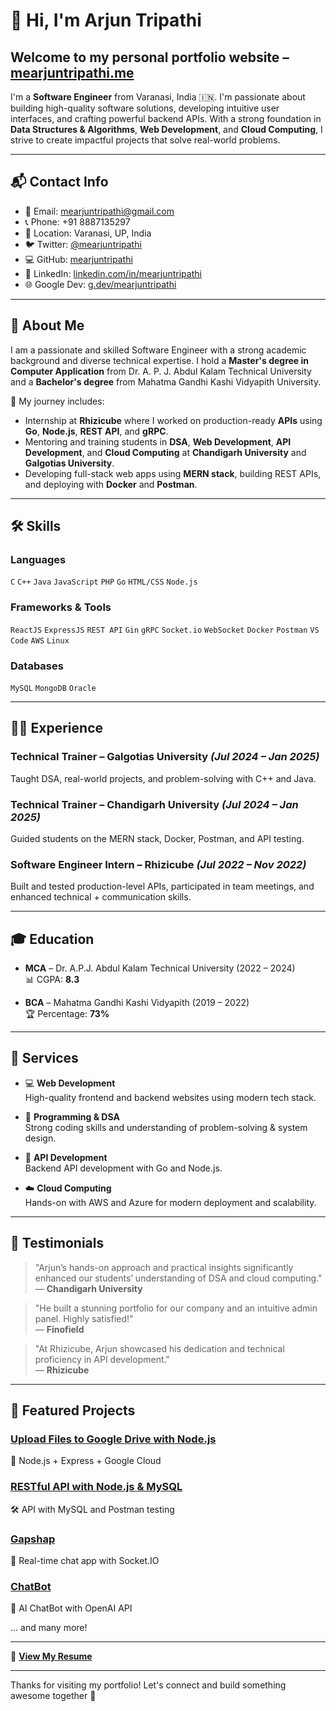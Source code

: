 # 👋 Hi, I'm Arjun Tripathi

## Welcome to my personal portfolio website – [mearjuntripathi.me](https://mearjuntripathi.me)

I'm a **Software Engineer** from Varanasi, India 🇮🇳. I'm passionate about building high-quality software solutions, developing intuitive user interfaces, and crafting powerful backend APIs. With a strong foundation in **Data Structures & Algorithms**, **Web Development**, and **Cloud Computing**, I strive to create impactful projects that solve real-world problems.

---

## 📬 Contact Info

- 📧 Email: [mearjuntripathi@gmail.com](mailto:mearjuntripathi@gmail.com)
- 📞 Phone: +91 8887135297
- 📍 Location: Varanasi, UP, India
- 🐦 Twitter: [@mearjuntripathi](https://x.com/mearjuntripathi)
- 💻 GitHub: [mearjuntripathi](https://github.com/mearjuntripathi)
- 🔗 LinkedIn: [linkedin.com/in/mearjuntripathi](https://www.linkedin.com/in/mearjuntripathi/)
- 🌐 Google Dev: [g.dev/mearjuntripathi](https://g.dev/mearjuntripathi)

---

## 🧠 About Me

I am a passionate and skilled Software Engineer with a strong academic background and diverse technical expertise. I hold a **Master's degree in Computer Application** from Dr. A. P. J. Abdul Kalam Technical University and a **Bachelor's degree** from Mahatma Gandhi Kashi Vidyapith University.

💼 My journey includes:

- Internship at **Rhizicube** where I worked on production-ready **APIs** using **Go**, **Node.js**, **REST API**, and **gRPC**.
- Mentoring and training students in **DSA**, **Web Development**, **API Development**, and **Cloud Computing** at **Chandigarh University** and **Galgotias University**.
- Developing full-stack web apps using **MERN stack**, building REST APIs, and deploying with **Docker** and **Postman**.

---

## 🛠️ Skills

### Languages
`C` `C++` `Java` `JavaScript` `PHP` `Go` `HTML/CSS` `Node.js`

### Frameworks & Tools
`ReactJS` `ExpressJS` `REST API` `Gin` `gRPC` `Socket.io` `WebSocket` `Docker` `Postman` `VS Code` `AWS` `Linux`

### Databases
`MySQL` `MongoDB` `Oracle`

---

## 👨‍🏫 Experience

### Technical Trainer – Galgotias University *(Jul 2024 – Jan 2025)*
Taught DSA, real-world projects, and problem-solving with C++ and Java.

### Technical Trainer – Chandigarh University *(Jul 2024 – Jan 2025)*
Guided students on the MERN stack, Docker, Postman, and API testing.

### Software Engineer Intern – Rhizicube *(Jul 2022 – Nov 2022)*
Built and tested production-level APIs, participated in team meetings, and enhanced technical + communication skills.

---

## 🎓 Education

- **MCA** – Dr. A.P.J. Abdul Kalam Technical University (2022 – 2024)  
  📊 CGPA: **8.3**

- **BCA** – Mahatma Gandhi Kashi Vidyapith (2019 – 2022)  
  🏆 Percentage: **73%**

---

## 🔧 Services

- 💻 **Web Development**  
  High-quality frontend and backend websites using modern tech stack.

- 🧠 **Programming & DSA**  
  Strong coding skills and understanding of problem-solving & system design.

- 🧪 **API Development**  
  Backend API development with Go and Node.js.

- ☁️ **Cloud Computing**  
  Hands-on with AWS and Azure for modern deployment and scalability.

---

## 🧾 Testimonials

> "Arjun’s hands-on approach and practical insights significantly enhanced our students’ understanding of DSA and cloud computing."  
— **Chandigarh University**

> "He built a stunning portfolio for our company and an intuitive admin panel. Highly satisfied!"  
— **Finofield**

> "At Rhizicube, Arjun showcased his dedication and technical proficiency in API development."  
— **Rhizicube**

---

## 🚀 Featured Projects

### [Upload Files to Google Drive with Node.js](https://dev.to/mearjuntripathi/upload-files-on-drive-with-nodejs-15j2)  
📁 Node.js + Express + Google Cloud

### [RESTful API with Node.js & MySQL](https://dev.to/mearjuntripathi/building-a-restful-api-with-nodejs-and-mysql-1m77)  
🛠️ API with MySQL and Postman testing

### [Gapshap](https://replit.com/@mearjuntripathi/gapshap?v=1)  
💬 Real-time chat app with Socket.IO

### [ChatBot](https://mearjuntripathi.github.io/chatbot/)  
🤖 AI ChatBot with OpenAI API

... and many more!

---

📄 **[View My Resume](https://drive.google.com/file/d/1AU0YVDIEhOKu_g-yi-7DXbseyWCpQkl6/view?usp=sharing)**

---

Thanks for visiting my portfolio! Let's connect and build something awesome together 🚀

